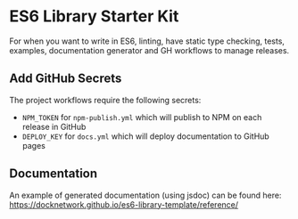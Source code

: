 # ES6 Library Starter Kit
For when you want to write in ES6, linting, have static type checking, tests, examples, documentation generator and GH workflows to manage releases.

## Add GitHub Secrets
The project workflows require the following secrets:
- `NPM_TOKEN` for `npm-publish.yml` which will publish to NPM on each release in GitHub
- `DEPLOY_KEY` for `docs.yml` which will deploy documentation to GitHub pages

## Documentation
An example of generated documentation (using jsdoc) can be found here: https://docknetwork.github.io/es6-library-template/reference/
